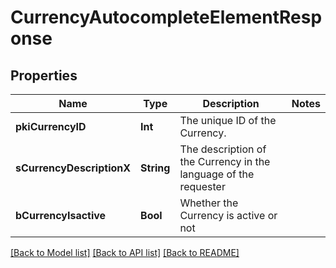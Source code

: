 # CurrencyAutocompleteElementResponse

## Properties
Name | Type | Description | Notes
------------ | ------------- | ------------- | -------------
**pkiCurrencyID** | **Int** | The unique ID of the Currency. | 
**sCurrencyDescriptionX** | **String** | The description of the Currency in the language of the requester | 
**bCurrencyIsactive** | **Bool** | Whether the Currency is active or not | 

[[Back to Model list]](../README.md#documentation-for-models) [[Back to API list]](../README.md#documentation-for-api-endpoints) [[Back to README]](../README.md)


